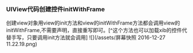 ### UIView代码创建控件initWithFrame
创建view对象用view的init方法和view的initWithFrame方法都会调用view的initWithFrame,不需要声明，直接重写即可。[^这个方法也可以加载xib的控件代替手写，只要调用init方法就会调用]
![](/assets/屏幕快照 2016-12-27 11.22.19.png)